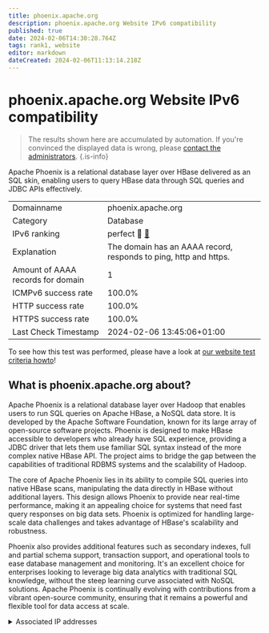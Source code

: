 ```yaml
---
title: phoenix.apache.org
description: phoenix.apache.org Website IPv6 compatibility
published: true
date: 2024-02-06T14:30:28.764Z
tags: rank1, website
editor: markdown
dateCreated: 2024-02-06T11:13:14.218Z
---
```


# phoenix.apache.org Website IPv6 compatibility

> The results shown here are accumulated by automation. If you're convinced the displayed data is wrong, please [contact the administrators](/howto/chat). 
{.is-info}

Apache Phoenix is a relational database layer over HBase delivered as an SQL skin, enabling users to query HBase data through SQL queries and JDBC APIs effectively.


|   |   |
| - | - |
| Domainname | phoenix.apache.org
| Category | Database |
| IPv6 ranking | perfect :1st_place_medal: [🔗](/howto/ranking) |
| Explanation | The domain has an AAAA record, responds to ping, http and https. |
| Amount of AAAA records for domain | 1 |
| ICMPv6 success rate | 100.0%|
| HTTP success rate | 100.0% |
| HTTPS success rate | 100.0% |
| Last Check Timestamp | 2024-02-06 13:45:06+01:00 |

To see how this test was performed, please have a look at [our website test criteria howto](/howto/testcriteria/website)!


## What is phoenix.apache.org about?
Apache Phoenix is a relational database layer over Hadoop that enables users to run SQL queries on Apache HBase, a NoSQL data store. It is developed by the Apache Software Foundation, known for its large array of open-source software projects. Phoenix is designed to make HBase accessible to developers who already have SQL experience, providing a JDBC driver that lets them use familiar SQL syntax instead of the more complex native HBase API. The project aims to bridge the gap between the capabilities of traditional RDBMS systems and the scalability of Hadoop.

The core of Apache Phoenix lies in its ability to compile SQL queries into native HBase scans, manipulating the data directly in HBase without additional layers. This design allows Phoenix to provide near real-time performance, making it an appealing choice for systems that need fast query responses on big data sets. Phoenix is optimized for handling large-scale data challenges and takes advantage of HBase's scalability and robustness.

Phoenix also provides additional features such as secondary indexes, full and partial schema support, transaction support, and operational tools to ease database management and monitoring. It's an excellent choice for enterprises looking to leverage big data analytics with traditional SQL knowledge, without the steep learning curve associated with NoSQL solutions. Apache Phoenix is continually evolving with contributions from a vibrant open-source community, ensuring that it remains a powerful and flexible tool for data access at scale.



<details>
<summary>Associated IP addresses</summary>

2a04:4e42::644

</details>
